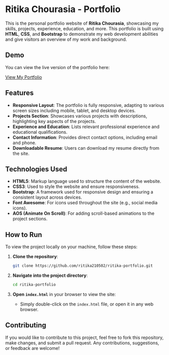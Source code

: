 # Ritika Chourasia - Portfolio

This is the personal portfolio website of **Ritika Chourasia**, showcasing my skills, projects, experience, education, and more. This portfolio is built using **HTML**, **CSS**, and **Bootstrap** to demonstrate my web development abilities and give visitors an overview of my work and background.

## Demo

You can view the live version of the portfolio here:

[View My Portfolio](https://ritika210502.github.io/ritika-portfolio/)

## Features

- **Responsive Layout**: The portfolio is fully responsive, adapting to various screen sizes including mobile, tablet, and desktop devices.
- **Projects Section**: Showcases various projects with descriptions, highlighting key aspects of the projects.
- **Experience and Education**: Lists relevant professional experience and educational qualifications.
- **Contact Information**: Provides direct contact options, including email and phone.
- **Downloadable Resume**: Users can download my resume directly from the site.

## Technologies Used

- **HTML5**: Markup language used to structure the content of the website.
- **CSS3**: Used to style the website and ensure responsiveness.
- **Bootstrap**: A framework used for responsive design and ensuring a consistent layout across devices.
- **Font Awesome**: For icons used throughout the site (e.g., social media icons).
- **AOS (Animate On Scroll)**: For adding scroll-based animations to the project sections.

## How to Run

To view the project locally on your machine, follow these steps:

1. **Clone the repository**:
    ```bash
    git clone https://github.com/ritika210502/ritika-portfolio.git
    ```

2. **Navigate into the project directory**:
    ```bash
    cd ritika-portfolio
    ```

3. **Open `index.html`** in your browser to view the site:
    - Simply double-click on the `index.html` file, or open it in any web browser.

## Contributing

If you would like to contribute to this project, feel free to fork this repository, make changes, and submit a pull request. Any contributions, suggestions, or feedback are welcome!
